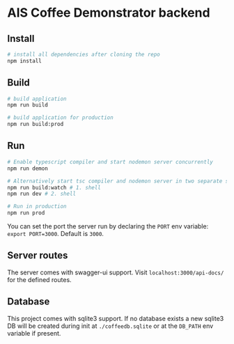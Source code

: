 # AIS Coffee Demonstrator backend

## Install

````bash
# install all dependencies after cloning the repo
npm install
````


## Build

````bash
# build application
npm run build

# build application for production
npm run build:prod
````

## Run

```bash
# Enable typescript compiler and start nodemon server concurrently
npm run demon

# Alternatively start tsc compiler and nodemon server in two separate shells
npm run build:watch # 1. shell
npm run dev # 2. shell

# Run in production
npm run prod
```

You can set the port the server run by declaring the `PORT` env variable: `export PORT=3000`. Default is `3000`.

## Server routes

The server comes with swagger-ui support. Visit `localhost:3000/api-docs/` for the defined routes.


## Database

This project comes with sqlite3 support. If no database exists a new sqlite3 DB will be created during init at `./coffeedb.sqlite` or at the `DB_PATH` env variable if present.